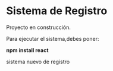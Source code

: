 <h1>Sistema de Registro</h1>

Proyecto en construcción.

Para ejecutar el sistema,debes poner:

 **npm install react**

 sistema nuevo de registro
 

